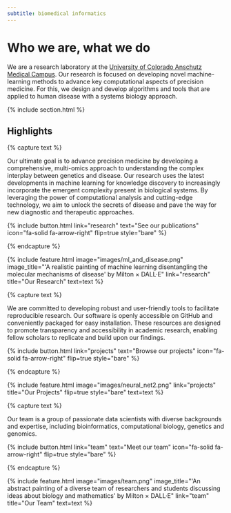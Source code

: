 ```yaml
---
subtitle: biomedical informatics
---
```


# Who we are, what we do

We are a research laboratory at the [University of Colorado Anschutz Medical Campus](https://medschool.cuanschutz.edu/).
Our research is focused on developing novel machine-learning methods to advance key computational aspects of precision medicine.
For this, we design and develop algorithms and tools that are applied to human disease with a systems biology approach.

{% include section.html %}

## Highlights

{% capture text %}

Our ultimate goal is to advance precision medicine by developing a comprehensive, multi-omics approach to understanding the complex interplay between genetics and disease.
Our research uses the latest developments in machine learning for knowledge discovery to increasingly incorporate the emergent complexity present in biological systems.
By leveraging the power of computational analysis and cutting-edge technology, we aim to unlock the secrets of disease and pave the way for new diagnostic and therapeutic approaches.

{%
  include button.html
  link="research"
  text="See our publications"
  icon="fa-solid fa-arrow-right"
  flip=true
  style="bare"
%}

{% endcapture %}

{%
  include feature.html
  image="images/ml_and_disease.png"
  image_title="'A realistic painting of machine learning disentangling the molecular mechanisms of disease' by Milton × DALL·E"
  link="research"
  title="Our Research"
  text=text
%}

{% capture text %}

We are committed to developing robust and user-friendly tools to facilitate reproducible research.
Our software is openly accessible on GitHub and conveniently packaged for easy installation.
These resources are designed to promote transparency and accessibility in academic research, enabling fellow scholars to replicate and build upon our findings.

{%
  include button.html
  link="projects"
  text="Browse our projects"
  icon="fa-solid fa-arrow-right"
  flip=true
  style="bare"
%}

{% endcapture %}

{%
  include feature.html
  image="images/neural_net2.png"
  link="projects"
  title="Our Projects"
  flip=true
  style="bare"
  text=text
%}

{% capture text %}

Our team is a group of passionate data scientists with diverse backgrounds and expertise, including bioinformatics, computational biology, genetics and genomics.

{%
  include button.html
  link="team"
  text="Meet our team"
  icon="fa-solid fa-arrow-right"
  flip=true
  style="bare"
%}

{% endcapture %}

{%
  include feature.html
  image="images/team.png"
  image_title="'An abstract painting of a diverse team of researchers and students discussing ideas about biology and mathematics' by Milton × DALL·E"
  link="team"
  title="Our Team"
  text=text
%}
